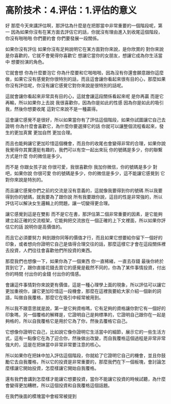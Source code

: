 # 高阶技术：4.评估：1.评估的意义

好 那麼今天來講評估啊，那評估為什麼是在把那當中非常重要的一個階段呢，第一 因為如果你沒有在某方面去評估它的話，你就沒有理由進入到收尾這個階段，你沒有啪啪啪 你們要約會 你們要發展一段關係。

如果你沒有評估 如果你沒有足夠說明它在某方面對你來說，是你欣賞的 對你來說是你喜歡的，它就不會覺得你喜歡它 想讓它當你的女朋友，想讓它成為你生活當中 想要扮演的角色。

它就會想 你為什麼要泡它 你為什麼要和它啪啪啪，因為沒有你還會願意跟你這麼做，如果它沒有感覺對你很特別的話，而且這會讓你看起來很有目的心，那麼如果你沒有評估呢，你沒有讓它感覺它對你來說是很特別的話呢。

這就會讓你看起來非常具有目的心，這就會讓這段關係看起來呢 是你再贏 而是它再輸，所以如果你上去說 我很喜歡你，因為你是如此的性感 因為你是如此的吸引我，然後你想要收尾 這對它來說不是一種贏得。

這會讓它感覺不是很好，所以如果當你有了評估這個階段，如果你試圖讓它自己去證明 你為什麼會喜歡它，為什麼你要選擇它的話 你就可以讓整個流程看起來，發生的更加真實 更加自然 更加合理。

而且也能夠讓它更加珍惜這個機會，而且你的收尾也會變得非常的合理，如果你說 我覺得你其實還挺有趣的，我們可以有空一起出來玩 你的號碼是多少，你的聯繫方式是什麼 你的微信是多少。

而不是 你跟女孩子說 你很可愛，我很喜歡你 我加你微信，你的號碼是多少 對吧，如果你說 你很可愛 你的號碼是多少，你的微信是多少，這不能讓它感覺到 它對你來說是特別的。

而且讓它感覺你們之前的交流是沒有意義的，這就像我要得到你的號碼 所以我要得到你的號碼，就我要為了跟你說 所有我要跟你說，這目的性是非常強的，所以評估可以解決女生邏輯上的問題，讓一切變得更合理。

讓它感覺到這是在雙影 而不是它在書，那評估第二個非常重要的因素，是它能夠建立起正確的交流框架，它能夠把交流放在一個正確的上下文裡面，所以如果你評估它的話 說明你是高價值的。

而且它必須要努力 夠到跟你同等的價值才行，而且如果它想要給你留下一個好的印象，或者想向你證明它自己是值得合理交往的話，那麼這樣它才會在這段關係裡去投資，人們往往會喜歡他們所投資的東西。

那麼我們也想像一下，如果你為了一個東西 你一直稀緒，一直去存錢 最後你終於買到它了，跟你直接花錢去買它的感覺是截然不同的，你為了某件事情投資，付出你的時間 付出你的金錢 付出你的情感。

會讓這件事情對你來說更有價值，這是一種心理學上面的現象，所以評估可以讓它更加重視你，讓它更加珍惜這一段機會，那麼在這裡我要給大家介紹一個新的詞語，叫做自我覆格，那麼它在吸引中經常被用到。

所以我不跟意思就是說，第一是它夠資格嗎，它有足夠的資格讓你對它有一個好的印象嗎，另一個覆格的解釋是，它證明自己是夠標準的，它證明自己跟你在一起是夠格的，所以自我覆格它是用於它為了你，然後去覆格它自己。

它想像你證明它自己，比如說它像你證明它生活當中的細節，展示它的一些生活方式，這有一點像它在為了迎合你，然後做出改變，而自我覆格這個過程是非常非常強大的，這是在把妹當中非常非常要注意的核心。

所以如果你在把妹中加入評估這個階段，你就給了它證明它自己的機會，並且你鼓勵它去自我覆格，所以它的投資是非常重要的，那麼我們在下一個板塊，會討論怎麼樣讓它開始投資，怎麼樣讓它開始自我覆格。

還有我們會講到怎麼樣才能讓它想要投資，當你不能讓它投資的時候試聽，為什麼會變得更加糟糕，所以這個投資和自我覆格這個話題。

在我們後面的模塊當中會經常被提到